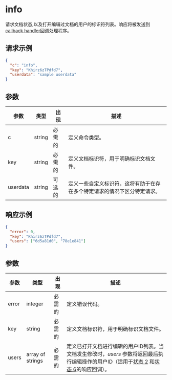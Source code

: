 ﻿# info

请求文档状态,以及打开编辑过文档的用户的标识符列表。响应将被发送到  [callback handler](../../usage-api/callback-handler.md)回调处理程序。

## 请求示例

``` json
{
  "c": "info",
  "key": "Khirz6zTPdfd7",
  "userdata": "sample userdata"
}
```

## 参数

| 参数 | 类型   | 出现 | 描述                                                                                                       |
| --------- | ------ | -------- | ----------------------------------------------------------------------------------------------------------------- |
| c         | string | 必需的 | 定义命令类型。                                                                                        |
| key       | string | 必需的 | 定义文档标识符，用于明确标识文档文件。                                 |
| userdata  | string | 可选的 | 定义一些自定义标识符，这将有助于在存在多个特定请求的情况下区分特定请求。 |

## 响应示例

``` json
{
  "error": 0,
  "key": "Khirz6zTPdfd7",
  "users": ["6d5a81d0", "78e1e841"]
}
```

## 参数

| 参数 | 类型             | 出现 | 描述                                                                                                                                                                                                                                                                                                                                                                           |
| --------- | ---------------- | -------- | ------------------------------------------------------------------------------------------------------------------------------------------------------------------------------------------------------------------------------------------------------------------------------------------------------------------------------------------------------------------------------------- |
| error     | integer          | 必需的 | 定义错误代码。                                                                                                                                                                                                                                                                                                                                                                |
| key       | string           | 必需的 | 定义文档标识符，用于明确标识文档文件。                                                                                                                                                                                                                                                                                                     |
| users     | array of strings | 必需的 | 定义已打开文档进行编辑的用户ID列表。当文档发生修改时，*users* 参数将返回最后执行编辑操作的用户ID（适用于[状态 2](../../usage-api/callback-handler.md#status-2-3) 和[状态 6](../../usage-api/callback-handler.md#status-6-7)的响应回调）。 |
